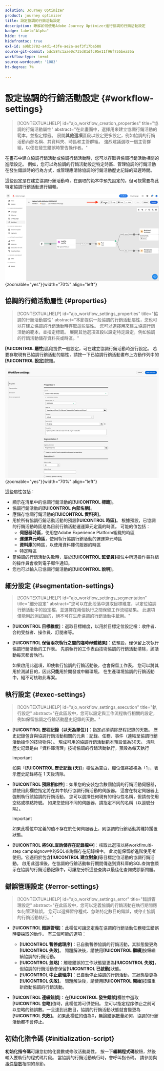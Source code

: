 ```yaml
---
solution: Journey Optimizer
product: journey optimizer
title: 設定協調的行銷活動設定
description: 瞭解如何使用Adobe Journey Optimizer進行協調的行銷活動設定
badge: label="Alpha"
hide: true
hidefromtoc: true
exl-id: a9bb3782-a4d1-43fe-ae2a-aef3f17ba588
source-git-commit: bdc584c1aae0c735d81dfc95e11f96f755bea26a
workflow-type: tm+mt
source-wordcount: '1083'
ht-degree: 7%

---
```


# 設定協調的行銷活動設定 {#workflow-settings}

>[!CONTEXTUALHELP]
>id="ajo_workflow_creation_properties"
>title="協調的行銷活動屬性"
>abstract="在此畫面中，選擇用來建立協調行銷活動的範本，並指定標籤。 展開&#x200B;**其他選項**&#x200B;區段以設定更多設定，例如協調的行銷活動內部名稱、其資料夾、時區和主管群組。 強烈建議選取一個主管群組，以便在發生錯誤時警告操作者。"

在畫布中建立協調行銷活動或協調行銷活動時，您可以存取與協調行銷活動相關的進階設定。 例如，您可以為協調的行銷活動設定特定時區、管理協調的行銷活動在發生錯誤時的行為方式，或管理應清除協調的行銷活動歷史記錄的延遲時間。

這些設定是在建立協調行銷活動時，在選取的範本中預先設定的，但可視需要為此特定協調行銷活動進行編輯。

![](assets/workflow-settings-button.png){zoomable="yes"}{width="70%" align="left"}

## 協調的行銷活動屬性 {#properties}

>[!CONTEXTUALHELP]
>id="ajo_workflow_settings_properties"
>title="協調的行銷活動屬性"
>abstract="本節提供一般協調的行銷活動屬性，您也可以在建立協調的行銷活動時存取這些屬性。 您可以選擇用來建立協調行銷活動的範本，並指定標籤。 展開其他選項區段以設定特定設定，例如協調的行銷活動儲存資料夾或時區。"

**[!UICONTROL 屬性]**&#x200B;區段提供一般設定，可在建立協調行銷活動時進行設定。 若要存取現有已協調行銷活動的屬性，請按一下已協調行銷活動畫布上方動作列中的&#x200B;**[!UICONTROL 設定]**&#x200B;按鈕。


![](assets/workflow-settings.png){zoomable="yes"}{width="70%" align="left"}


這些屬性包括：

* 顯示在清單中的協調行銷活動的&#x200B;**[!UICONTROL 標籤]**。
* 協調行銷活動的&#x200B;**[!UICONTROL 內部名稱]**。
* 應儲存協調行銷活動的&#x200B;**[!UICONTROL 資料夾]**。
* 用於所有協調行銷活動活動的預設&#x200B;**[!UICONTROL 時區]**。 根據預設，已協調的行銷活動時區是為目前行銷活動運運算元定義的時區。
可能的值包括：
   * **伺服器時區**，使用您Adobe Experience Platform組織的時區
   * **運運算元時區**，使用執行協調行銷活動的運運算元時區
   * **資料庫**&#x200B;的時區，以使用資料庫伺服器的時區
   * 特定時區
* 當協調的行銷活動失敗時，屬於&#x200B;**[!UICONTROL 監督員]**&#x200B;欄位中所選操作員群組的操作員會收到電子郵件通知。
* 您也可以輸入已協調行銷活動的&#x200B;**[!UICONTROL 說明]**。

## 細分設定  {#segmentation-settings}

>[!CONTEXTUALHELP]
>id="ajo_workflow_settings_segmentation"
>title="細分設定"
>abstract="您可以在此段落中選取目標維度，以定位協調行銷活動中的設定檔，並選擇在兩個執行之間保留工作流程結果。 此選項僅能用於測試目的，絕不可在生產協調的行銷活動中啟用。"

* **[!UICONTROL 目標維度]**：選取目標維度，以用於目標定位設定檔：收件者、合約受益者、操作員、訂閱者等。

* **[!UICONTROL 保留兩次執行之間的臨時母體結果]**：依預設，僅保留上次執行協調行銷活動的工作表。 先前執行的工作表由技術協調的行銷活動清除，該活動每天都會執行。

  如果啟用此選項，即使執行協調的行銷活動後，也會保留工作表。 您可以將其用於測試目的，因此&#x200B;**只能**&#x200B;用於開發或中繼環境。 在生產環境協調的行銷活動中，絕不可核取此專案。

## 執行設定  {#exec-settings}

>[!CONTEXTUALHELP]
>id="ajo_workflow_settings_execution"
>title="執行設定"
>abstract="在此區段中，您可以設定與工作流程執行相關的設定，例如保留協調之行銷活動歷史記錄的天數。"

* **[!UICONTROL 歷程記錄（以天為單位）]**：指定必須清除歷程記錄的天數。 歷史記錄包含與協調行銷活動相關的元素：記錄、任務、事件（連結至協調行銷活動操作的技術物件）。 現成可用的協調行銷活動範本預設值為30天。 清除歷史記錄是由「資料庫清理」技術協調的行銷活動執行，預設為每天執行

  >[!IMPORTANT]
  >
  >如果「**[!UICONTROL 歷史記錄 (天)]**」欄位為空白，欄位值將被視為「1」，表示歷史記錄將在 1 天後清除。

* **[!UICONTROL 預設相似性]**：如果您的安裝包含數個協調的行銷活動伺服器，請使用此欄位指定將在其中執行協調行銷活動的伺服器。 這會在特定伺服器上強制執行該協調的行銷活動。 您可以選擇任何現有的相似性名稱，但請勿使用空格或標點符號。 如果您使用不同的伺服器，請指定不同的名稱（以逗號分隔）。

  >[!IMPORTANT]
  >
  >如果此欄位中定義的值不存在於任何伺服器上，則協調的行銷活動將維持擱置狀態。


* **[!UICONTROL 將SQL查詢儲存在記錄檔中]**：核取此選項以將workflmulti-step campaignow中的SQL查詢儲存在記錄檔中。 此功能保留給進階使用者使用。它適用於包含&#x200B;**[!UICONTROL 建立對象]**&#x200B;等目標定位活動的協調行銷活動。 啟用此選項後，在協調的行銷活動執行期間傳送到資料庫的SQL查詢會顯示在協調的行銷活動記錄中，可讓您分析這些查詢以最佳化查詢或診斷問題。

## 錯誤管理設定  {#error-settings}

>[!CONTEXTUALHELP]
>id="ajo_workflow_settings_error"
>title="錯誤管理設定"
>abstract="在此區段中，您可以定義協調的行銷活動在執行期間應如何管理錯誤。 您可以選擇暫停程式、忽略特定數目的錯誤，或停止協調的行銷活動執行。"

* **[!UICONTROL 錯誤管理]**：此欄位可讓您定義在協調的行銷活動任務發生錯誤時要採取的動作。 有三個可能的選項：

   * **[!UICONTROL 暫停處理序]**：已自動暫停協調的行銷活動，其狀態變更為&#x200B;**[!UICONTROL 失敗]**。 問題解決後，請使用&#x200B;**[!UICONTROL 繼續]**&#x200B;按鈕繼續協調的行銷活動。
   * **[!UICONTROL 忽略]**：觸發錯誤的工作狀態變更為&#x200B;**[!UICONTROL 失敗]**，但協調的行銷活動會保留&#x200B;**[!UICONTROL 已啟動]**&#x200B;狀態。<!-- TO ADD ONCE SCHEUDLER IS AVAILABLE This configuration is relevant for recurring tasks: if the branch includes a scheduler, it will start normally next time the workflow is executed.-->
   * **[!UICONTROL 中止處理序]**：已自動停止協調的行銷活動，其狀態變更為&#x200B;**[!UICONTROL 失敗]**。 問題解決後，請使用&#x200B;**[!UICONTROL 開始]**&#x200B;按鈕重新啟動協調的行銷活動。

* **[!UICONTROL 連續錯誤]**：在&#x200B;**[!UICONTROL 發生錯誤]**&#x200B;欄位中選取&#x200B;**[!UICONTROL 忽略]**&#x200B;值時，此欄位將可供使用。 您可以指定程序停止之前可以忽略的錯誤數。一旦達到此數目，協調的行銷活動狀態就會變更為&#x200B;**[!UICONTROL 失敗]**。 如果此欄位的值為0，無論錯誤數量如何，協調的行銷活動都不會停止。

## 初始化指令碼 {#initialization-script}

**初始化指令碼**&#x200B;可讓您初始化變數或修改活動屬性。 按一下&#x200B;**編輯程式碼**&#x200B;按鈕，然後輸入要執行的程式碼片段。 當協調的行銷活動執行時，會呼叫指令碼。 請參閱與[事件變數](event-variables.md)相關的章節。
